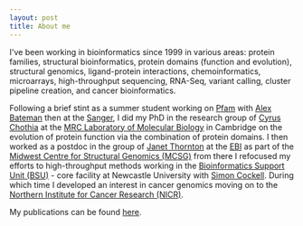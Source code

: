 ```yaml
---
layout: post
title: About me
---
```

I've been working in bioinformatics since 1999 in various areas: protein families, structural bioinformatics, protein domains (function and evolution), structural genomics, ligand-protein interactions, chemoinformatics, microarrays, high-throughput sequencing, RNA-Seq, variant calling, cluster pipeline creation, and cancer bioinformatics.

Following a brief stint as a summer student working on [Pfam](http://pfam.xfam.org/) with [Alex Bateman](http://www.ebi.ac.uk/about/people/alex-bateman) then at the [Sanger](http://www.sanger.ac.uk/), I did my PhD in the research group of [Cyrus Chothia](http://www2.mrc-lmb.cam.ac.uk/group-leaders/emeritus/cyrus-chothia/) at the [MRC Laboratory of Molecular Biology](http://www2.mrc-lmb.cam.ac.uk/) in Cambridge on the evolution of protein function via the combination of protein domains.  I then worked as a postdoc in the group of [Janet Thornton](http://www.ebi.ac.uk/about/people/janet-thornton) at the [EBI](http://www.ebi.ac.uk/) as part of the [Midwest Centre for Structural Genomics (MCSG)](http://www.mcsg.anl.gov/) from there I refocused my efforts to high-throughput methods working in the [Bioinformatics Support Unit (BSU)](http://bsu.ncl.ac.uk/support/) - core facility at Newcastle University with [Simon Cockell](http://bsu.ncl.ac.uk/support/staff/simon-cockell/).  During which time I developed an interest in cancer genomics moving on to the [Northern Institute for Cancer Research (NICR)](http://www.ncl.ac.uk/nicr/).  

My publications can be found [here](http://www.ncbi.nlm.nih.gov/pubmed/?term=bashton+m).
